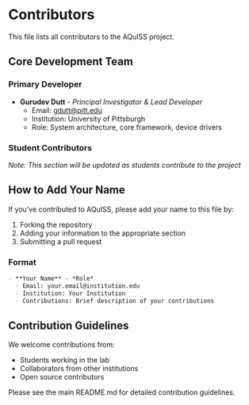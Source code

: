 # Contributors

This file lists all contributors to the AQuISS project.

## Core Development Team

### Primary Developer
- **Gurudev Dutt** - *Principal Investigator & Lead Developer*
  - Email: gdutt@pitt.edu
  - Institution: University of Pittsburgh
  - Role: System architecture, core framework, device drivers

### Student Contributors
*Note: This section will be updated as students contribute to the project*

## How to Add Your Name

If you've contributed to AQuISS, please add your name to this file by:

1. Forking the repository
2. Adding your information to the appropriate section
3. Submitting a pull request

### Format
```markdown
- **Your Name** - *Role*
  - Email: your.email@institution.edu
  - Institution: Your Institution
  - Contributions: Brief description of your contributions
```

## Contribution Guidelines

We welcome contributions from:
- Students working in the lab
- Collaborators from other institutions
- Open source contributors

Please see the main README.md for detailed contribution guidelines. 